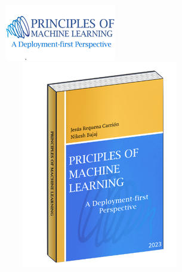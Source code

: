 <div align="left">
  <img src="https://raw.githubusercontent.com/PMLBook/.github/main/pml_logo.png" height="150"/>
</div>


<div align="center">
  <img src="https://raw.githubusercontent.com/PMLBook/.github/main/book_cover_3d.png" height="550"/>
</div>
